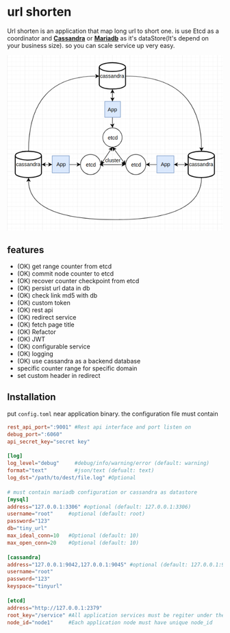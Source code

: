 url shorten
===========
Url shorten is an application that map long url to short one. is use Etcd as a coordinator and [**Cassandra**](http://cassandra.apache.org/) or [**Mariadb**](https://mariadb.org/) as it's dataStore(It's depend on your business size).
so you can scale service up very easy.

![arch](doc/pic/architecture.png)

features
-------
- (OK) get range counter from etcd
- (OK) commit node counter to etcd
- (OK) recover counter checkpoint from etcd 
- (OK) persist url data in db
- (OK) check link md5 with db
- (OK) custom token
- (OK) rest api
- (OK) redirect service
- (OK) fetch page title
- (OK) Refactor
- (OK) JWT
- (OK) configurable service
- (OK) logging
- (OK) use cassandra as a backend database
- specific counter range for specific domain  
- set custom header in redirect

Installation
------------
put `config.toml` near application binary. the configuration file must contain
```toml
rest_api_port=":9001" #Rest api interface and port listen on
debug_port=":6060"
api_secret_key="secret key"

[log]
log_level="debug"     #debug/info/warning/error (default: warning)
format="text"         #json/text (defualt: text)
log_dst="/path/to/dest/file.log" #Optional

# must contain mariadb configuration or cassandra as datastore
[mysql]
address="127.0.0.1:3306" #optional (default: 127.0.0.1:3306)
username="root"     #optional (default: root)
password="123"
db="tiny_url"
max_ideal_conn=10   #Optional (default: 10)
max_open_conn=20    #Optional (default: 10)

[cassandra]
address="127.0.0.1:9042,127.0.0.1:9045" #optional (default: 127.0.0.1:9042)
username="root"
password="123"
keyspace="tinyurl"

[etcd]
address="http://127.0.0.1:2379"
root_key="/service" #All application services must be regiter under the same domain
node_id="node1"     #Each application node must have unique node_id
```